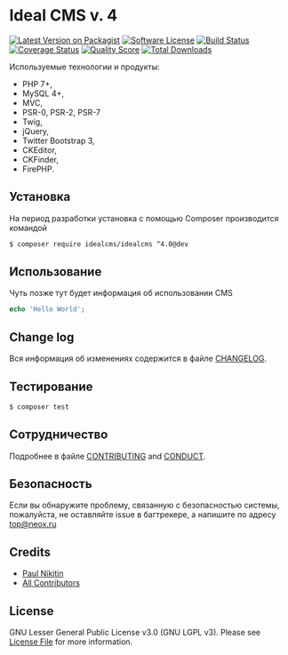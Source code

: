 # Ideal CMS v. 4

[![Latest Version on Packagist][ico-version]][link-packagist]
[![Software License][ico-license]](LICENSE.md)
[![Build Status][ico-travis]][link-travis]
[![Coverage Status][ico-scrutinizer]][link-scrutinizer]
[![Quality Score][ico-code-quality]][link-code-quality]
[![Total Downloads][ico-downloads]][link-downloads]

Используемые технологии и продукты:

* PHP 7+,
* MySQL 4+, 
* MVC, 
* PSR-0, PSR-2, PSR-7
* Twig, 
* jQuery,
* Twitter Bootstrap 3,
* CKEditor,
* CKFinder, 
* FirePHP.

## Установка

На период разработки установка с помощью Composer производится командой

``` bash
$ composer require idealcms/idealcms ^4.0@dev
```

## Использование

Чуть позже тут будет информация об использовании CMS

``` php
echo 'Hello World';
```

## Change log

Вся информация об изменениях содержится в файле [CHANGELOG](CHANGELOG.md).

## Тестирование

``` bash
$ composer test
```

## Сотрудничество

Подробнее в файле [CONTRIBUTING](CONTRIBUTING.md) and [CONDUCT](CONDUCT.md).

## Безопасность

Если вы обнаружите проблему, связанную с безопасностью системы, пожалуйста, не оставляйте issue в багтрекере, а напишите по адресу top@neox.ru

## Credits

- [Paul Nikitin][link-author]
- [All Contributors][link-contributors]

## License

GNU Lesser General Public License v3.0 (GNU LGPL v3). Please see [License File](LICENSE.md) for more information.

[ico-version]: https://img.shields.io/packagist/v/idealcms/idealcms.svg?style=flat-square
[ico-license]: https://img.shields.io/badge/license-LGPL-blue.svg?style=flat-square
[ico-travis]: https://img.shields.io/travis/idealcms/idealcms/master.svg?style=flat-square
[ico-scrutinizer]: https://img.shields.io/scrutinizer/coverage/g/idealcms/idealcms.svg?style=flat-square
[ico-code-quality]: https://img.shields.io/scrutinizer/g/idealcms/idealcms.svg?style=flat-square
[ico-downloads]: https://img.shields.io/packagist/dt/idealcms/idealcms.svg?style=flat-square

[link-packagist]: https://packagist.org/packages/idealcms/idealcms
[link-travis]: https://travis-ci.org/idealcms/idealcms
[link-scrutinizer]: https://scrutinizer-ci.com/g/idealcms/idealcms/code-structure
[link-code-quality]: https://scrutinizer-ci.com/g/idealcms/idealcms
[link-downloads]: https://packagist.org/packages/idealcms/idealcms
[link-author]: https://github.com/idealcms
[link-contributors]: ../../contributors
